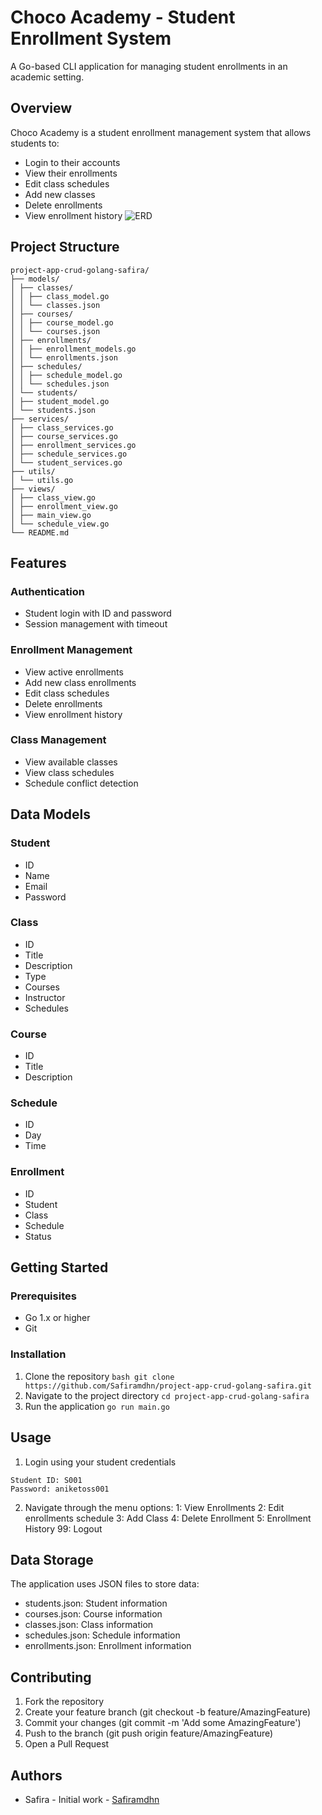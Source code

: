 # Choco Academy - Student Enrollment System

A Go-based CLI application for managing student enrollments in an academic setting.

## Overview

Choco Academy is a student enrollment management system that allows students to:
- Login to their accounts
- View their enrollments
- Edit class schedules
- Add new classes
- Delete enrollments
- View enrollment history
![ERD](https://github.com/user-attachments/assets/e8c61d8f-5c2a-48d7-8c85-b40b027f5be0)

## Project Structure
```
project-app-crud-golang-safira/
├── models/ 
│ ├── classes/ 
│ │ ├── class_model.go 
│ │ └── classes.json 
│ ├── courses/ 
│ │ ├── course_model.go 
│ │ └── courses.json 
│ ├── enrollments/ 
│ │ ├── enrollment_models.go 
│ │ └── enrollments.json 
│ ├── schedules/ 
│ │ ├── schedule_model.go 
│ │ └── schedules.json 
│ └── students/ 
│ ├── student_model.go
│ └── students.json 
├── services/ 
│ ├── class_services.go 
│ ├── course_services.go
│ ├── enrollment_services.go 
│ ├── schedule_services.go 
│ └── student_services.go 
├── utils/ 
│ └── utils.go 
├── views/ 
│ ├── class_view.go 
│ ├── enrollment_view.go 
│ ├── main_view.go 
│ └── schedule_view.go
└── README.md
```

## Features
### Authentication
- Student login with ID and password
- Session management with timeout

### Enrollment Management
- View active enrollments
- Add new class enrollments
- Edit class schedules
- Delete enrollments
- View enrollment history

### Class Management
- View available classes
- View class schedules
- Schedule conflict detection

## Data Models

### Student
- ID
- Name
- Email
- Password

### Class
- ID
- Title
- Description
- Type
- Courses
- Instructor
- Schedules

### Course
- ID
- Title
- Description

### Schedule
- ID
- Day
- Time

### Enrollment
- ID
- Student
- Class
- Schedule
- Status

## Getting Started

### Prerequisites
- Go 1.x or higher
- Git

### Installation
1. Clone the repository
```bash git clone https://github.com/Safiramdhn/project-app-crud-golang-safira.git```
2. Navigate to the project directory
```cd project-app-crud-golang-safira```
3. Run the application
```go run main.go```

## Usage
1. Login using your student credentials
```
Student ID: S001
Password: aniketoss001
```
2. Navigate through the menu options:
  1: View Enrollments
  2: Edit enrollments schedule
  3: Add Class
  4: Delete Enrollment
  5: Enrollment History
  99: Logout

## Data Storage
The application uses JSON files to store data:
- students.json: Student information
- courses.json: Course information
- classes.json: Class information
- schedules.json: Schedule information
- enrollments.json: Enrollment information

## Contributing
1. Fork the repository
2. Create your feature branch (git checkout -b feature/AmazingFeature)
3. Commit your changes (git commit -m 'Add some AmazingFeature')
4. Push to the branch (git push origin feature/AmazingFeature)
5. Open a Pull Request

## Authors
- Safira - Initial work - [Safiramdhn]([url](https://github.com/Safiramdhn/))
